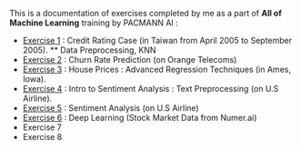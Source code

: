 This is a documentation of exercises completed by me as a part of **All of Machine Learning** training by PACMANN AI :

 * [Exercise 1](https://github.com/ekosaputro09/Data-Science-Project/blob/master/All%20of%20Machine%20Learning/Exercise1%20-%20ML%20-%20Advanced%20-%20Eko_Saputro.ipynb) : Credit Rating Case (in Taiwan from April 2005 to September 2005).
  ** Data Preprocessing, KNN
 * [Exercise 2](https://github.com/ekosaputro09/Data-Science-Project/blob/master/All%20of%20Machine%20Learning/Exercise2%20-%20ML%20-%20Advanced%20-%20Eko_Saputro.ipynb) : Churn Rate Prediction (on Orange Telecoms)
 * [Exercise 3](https://github.com/ekosaputro09/Data-Science-Project/blob/master/All%20of%20Machine%20Learning/Exercise3%20-%20ML%20-%20Advanced%20-%20Eko_Saputro.ipynb) : House Prices : Advanced Regression Techniques (in Ames, Iowa).
 * [Exercise 4](https://github.com/ekosaputro09/Data-Science-Project/blob/master/All%20of%20Machine%20Learning/Exercise4%20-%20ML%20-%20Advanced%20-%20Eko_Saputro.ipynb) : Intro to Sentiment Analysis : Text Preprocessing (on U.S Airline).
 * [Exercise 5](https://github.com/ekosaputro09/Data-Science-Project/blob/master/All%20of%20Machine%20Learning/Exercise5%20-%20ML%20-%20Advanced%20-%20Eko_Saputro.ipynb) : Sentiment Analysis (on U.S Airline)
 * [Exercise 6](https://github.com/ekosaputro09/Data-Science-Project/blob/master/All%20of%20Machine%20Learning/Exercise6%20-%20ML%20-%20Advanced%20-%20Eko_Saputro.ipynb) : Deep Learning (Stock Market Data from Numer.ai)
 * Exercise 7
 * Exercise 8
